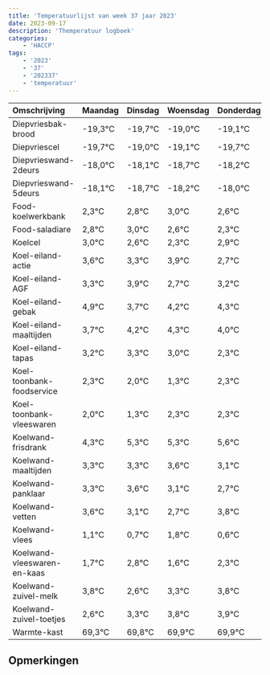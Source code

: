 ```yaml
---
title: 'Temperatuurlijst van week 37 jaar 2023'
date: 2023-09-17
description: 'Themperatuur logboek'
categories:
    - 'HACCP'
tags:
    - '2023'
    - '37'
    - '202337'
    - 'temperatuur'
---
```

|Omschrijving|Maandag|Dinsdag|Woensdag|Donderdag|Vrijdag|Zaterdag|Zondag|
|:---|:---|:---|:---|:---|:---|:---|:---|
|Diepvriesbak-brood|-19,3°C|-19,7°C|-19,0°C|-19,1°C|-19,7°C|-19,2°C|-19,0°C|
|Diepvriescel|-19,7°C|-19,0°C|-19,1°C|-19,7°C|-19,2°C|-19,0°C|-19,4°C|
|Diepvrieswand-2deurs|-18,0°C|-18,1°C|-18,7°C|-18,2°C|-18,0°C|-18,4°C|-18,7°C|
|Diepvrieswand-5deurs|-18,1°C|-18,7°C|-18,2°C|-18,0°C|-18,4°C|-18,7°C|-18,1°C|
|Food-koelwerkbank|2,3°C|2,8°C|3,0°C|2,6°C|2,3°C|2,9°C|1,7°C|
|Food-saladiare|2,8°C|3,0°C|2,6°C|2,3°C|2,9°C|1,7°C|2,2°C|
|Koelcel|3,0°C|2,6°C|2,3°C|2,9°C|1,7°C|2,2°C|2,3°C|
|Koel-eiland-actie|3,6°C|3,3°C|3,9°C|2,7°C|3,2°C|3,3°C|3,0°C|
|Koel-eiland-AGF|3,3°C|3,9°C|2,7°C|3,2°C|3,3°C|3,0°C|2,3°C|
|Koel-eiland-gebak|4,9°C|3,7°C|4,2°C|4,3°C|4,0°C|3,3°C|4,3°C|
|Koel-eiland-maaltijden|3,7°C|4,2°C|4,3°C|4,0°C|3,3°C|4,3°C|4,3°C|
|Koel-eiland-tapas|3,2°C|3,3°C|3,0°C|2,3°C|3,3°C|3,3°C|3,6°C|
|Koel-toonbank-foodservice|2,3°C|2,0°C|1,3°C|2,3°C|2,3°C|2,6°C|2,1°C|
|Koel-toonbank-vleeswaren|2,0°C|1,3°C|2,3°C|2,3°C|2,6°C|2,1°C|1,7°C|
|Koelwand-frisdrank|4,3°C|5,3°C|5,3°C|5,6°C|5,1°C|4,7°C|5,8°C|
|Koelwand-maaltijden|3,3°C|3,3°C|3,6°C|3,1°C|2,7°C|3,8°C|2,6°C|
|Koelwand-panklaar|3,3°C|3,6°C|3,1°C|2,7°C|3,8°C|2,6°C|3,3°C|
|Koelwand-vetten|3,6°C|3,1°C|2,7°C|3,8°C|2,6°C|3,3°C|3,8°C|
|Koelwand-vlees|1,1°C|0,7°C|1,8°C|0,6°C|1,3°C|1,8°C|1,9°C|
|Koelwand-vleeswaren-en-kaas|1,7°C|2,8°C|1,6°C|2,3°C|2,8°C|2,9°C|2,9°C|
|Koelwand-zuivel-melk|3,8°C|2,6°C|3,3°C|3,8°C|3,9°C|3,9°C|3,7°C|
|Koelwand-zuivel-toetjes|2,6°C|3,3°C|3,8°C|3,9°C|3,9°C|3,7°C|3,8°C|
|Warmte-kast|69,3°C|69,8°C|69,9°C|69,9°C|69,7°C|69,8°C|69,3°C|

## Opmerkingen


